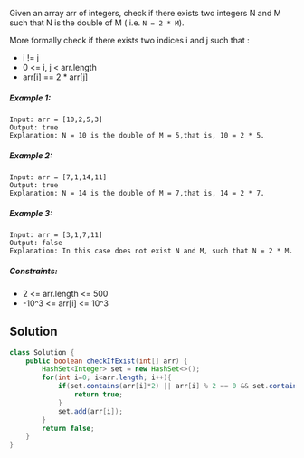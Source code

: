 Given an array arr of integers, check if there exists two integers N and M such that N is the double of M ( i.e. `N = 2 * M`).

More formally check if there exists two indices i and j such that :

- i != j
- 0 <= i, j < arr.length
- arr[i] == 2 * arr[j]
 

##### Example 1:
```
Input: arr = [10,2,5,3]
Output: true
Explanation: N = 10 is the double of M = 5,that is, 10 = 2 * 5.
```
##### Example 2:
```
Input: arr = [7,1,14,11]
Output: true
Explanation: N = 14 is the double of M = 7,that is, 14 = 2 * 7.
```
##### Example 3:
```
Input: arr = [3,1,7,11]
Output: false
Explanation: In this case does not exist N and M, such that N = 2 * M.
``` 

##### Constraints:

- 2 <= arr.length <= 500
- -10^3 <= arr[i] <= 10^3

## Solution
```java
class Solution {
    public boolean checkIfExist(int[] arr) {
        HashSet<Integer> set = new HashSet<>();
        for(int i=0; i<arr.length; i++){
            if(set.contains(arr[i]*2) || arr[i] % 2 == 0 && set.contains(arr[i] / 2)) {
                return true;
            }
            set.add(arr[i]);
        }
        return false;
    }
}
```
